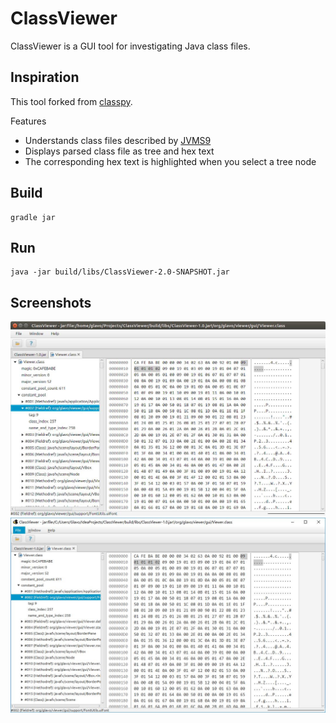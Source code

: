 # ClassViewer

ClassViewer is a GUI tool for investigating Java class files.

## Inspiration

This tool forked from [classpy](https://github.com/zxh0/classpy). 



Features

* Understands class files described by [JVMS9](https://docs.oracle.com/javase/specs/jvms/se9/html/jvms-4.html)
* Displays parsed class file as tree and hex text
* The corresponding hex text is highlighted when you select a tree node

## Build
```shell
gradle jar
```

## Run
```shell
java -jar build/libs/ClassViewer-2.0-SNAPSHOT.jar
```

## Screenshots

![Ubuntu](Ubuntu.jpg)
![Windows](Windows.jpg)
